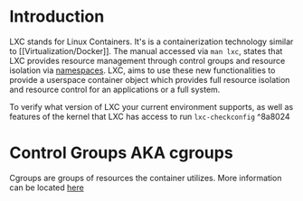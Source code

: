 # Introduction
LXC stands for Linux Containers. It's is a containerization technology similar to [[Virtualization/Docker]]. The manual accessed via `man lxc`, states that LXC provides resource management through control groups and resource isolation via [namespaces](Docker%20Glossary.md#Namespaces). LXC,  aims to use these new functionalities to provide a userspace container object which provides full resource isolation and resource  control for an applications or a full system.

To verify what version of LXC your current environment supports, as well as features of the kernel that LXC has access to run `lxc-checkconfig` ^8a8024

# Control Groups AKA cgroups
Cgroups are groups of resources the container utilizes. More information can be located [here](https://www.kernel.org/doc/html/latest/admin-guide/cgroup-v1/cgroups.html)